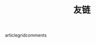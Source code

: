 ---
layout: page
title: 友链
body: [article, grid, comments]
valine:
  placeholder: 大佬
sidebar: false
---